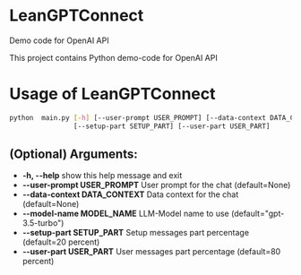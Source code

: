 # LeanGPTConnect
Demo code for OpenAI API

This project contains Python demo-code for OpenAI API

# Usage of LeanGPTConnect

```sh
python  main.py [-h] [--user-prompt USER_PROMPT] [--data-context DATA_CONTEXT] [--model-name MODEL_NAME] 
                [--setup-part SETUP_PART] [--user-part USER_PART]
```

## (Optional) Arguments:
  + **-h, --help**                      show this help message and exit
  + **--user-prompt USER_PROMPT**       User prompt for the chat (default=None)
  + **--data-context DATA_CONTEXT**     Data context for the chat (default=None)
  + **--model-name MODEL_NAME**         LLM-Model name to use (default="gpt-3.5-turbo")
  + **--setup-part SETUP_PART**         Setup messages part percentage (default=20 percent)
  + **--user-part USER_PART**           User messages part percentage (default=80 percent)